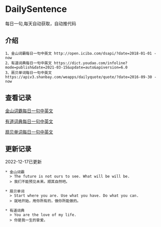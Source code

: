 # DailySentence

每日一句,每天自动获取，自动推代码

## 介绍

```
1、金山词霸每日一句中英文 http://open.iciba.com/dsapi/?date=2018-01-01 - now
2、有道词典每日一句中英文 https://dict.youdao.com/infoline?mode=publish&date=2021-03-15&update=auto&apiversion=6.0
3、扇贝单词每日一句中英文 https://apiv3.shanbay.com/weapps/dailyquote/quote/?date=2016-09-30 - now
```

## 查看记录

[金山词霸每日一句中英文](./data/iciba/)

[有道词典每日一句中英文](./data/youdao/)

[扇贝单词每日一句中英文](./data/shanbay/)

## 更新记录
2022-12-17已更新 
```
* 金山词霸
  > The future is not ours to see. What will be will be.
  > 我们不能预见未来。顺其自然吧。

* 扇贝单词
  > Start where you are. Use what you have. Do what you can.
  > 就地开始，用你所有的，做你所能做的。

* 有道词典
  > You are the love of my life.
  > 你是我一生的挚爱。

```
